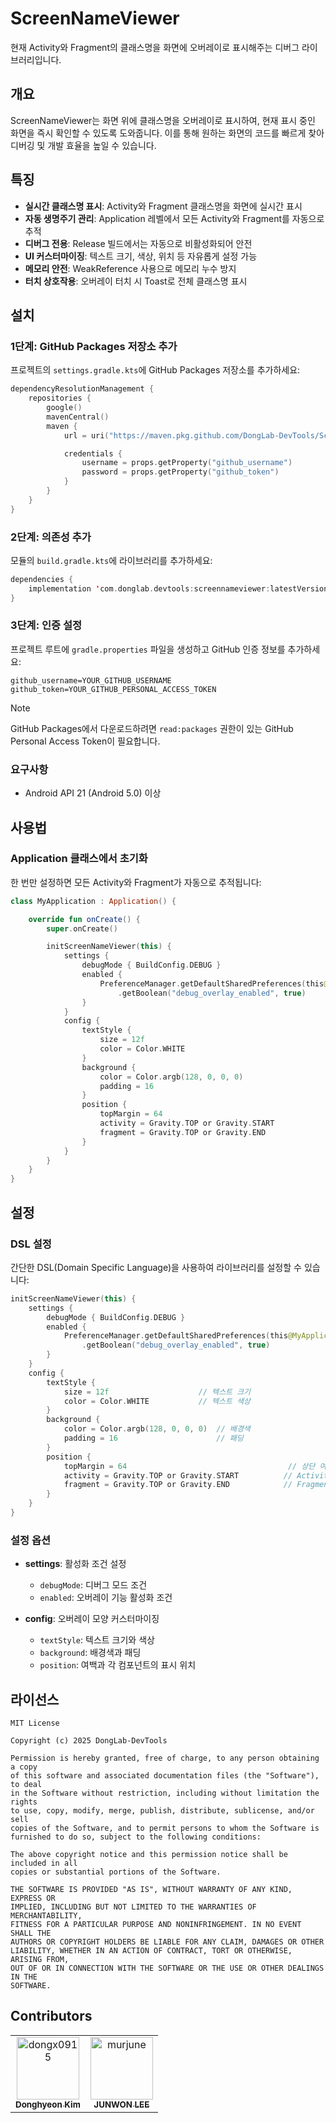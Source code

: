 # ScreenNameViewer

현재 Activity와 Fragment의 클래스명을 화면에 오버레이로 표시해주는 디버그 라이브러리입니다.

## 개요

ScreenNameViewer는 화면 위에 클래스명을 오버레이로 표시하여, 현재 표시 중인 화면을 즉시 확인할 수 있도록 도와줍니다.
이를 통해 원하는 화면의 코드를 빠르게 찾아 디버깅 및 개발 효율을 높일 수 있습니다.

## 특징

- **실시간 클래스명 표시**: Activity와 Fragment 클래스명을 화면에 실시간 표시
- **자동 생명주기 관리**: Application 레벨에서 모든 Activity와 Fragment를 자동으로 추적
- **디버그 전용**: Release 빌드에서는 자동으로 비활성화되어 안전
- **UI 커스터마이징**: 텍스트 크기, 색상, 위치 등 자유롭게 설정 가능
- **메모리 안전**: WeakReference 사용으로 메모리 누수 방지
- **터치 상호작용**: 오버레이 터치 시 Toast로 전체 클래스명 표시

## 설치

### 1단계: GitHub Packages 저장소 추가

프로젝트의 `settings.gradle.kts`에 GitHub Packages 저장소를 추가하세요:

```kotlin
dependencyResolutionManagement {
    repositories {
        google()
        mavenCentral()
		maven {
            url = uri("https://maven.pkg.github.com/DongLab-DevTools/ScreenNameViewer")

            credentials {
                username = props.getProperty("github_username")
                password = props.getProperty("github_token")
            }
        }
    }
}
```

### 2단계: 의존성 추가

모듈의 `build.gradle.kts`에 라이브러리를 추가하세요:

```kotlin
dependencies {
    implementation 'com.donglab.devtools:screennameviewer:latestVersion'
}
```

### 3단계: 인증 설정

프로젝트 루트에 `gradle.properties` 파일을 생성하고 GitHub 인증 정보를 추가하세요:

```properties
github_username=YOUR_GITHUB_USERNAME
github_token=YOUR_GITHUB_PERSONAL_ACCESS_TOKEN
```

> [!NOTE]
> GitHub Packages에서 다운로드하려면 `read:packages` 권한이 있는 GitHub Personal Access Token이 필요합니다.

### 요구사항
- Android API 21 (Android 5.0) 이상

## 사용법

### Application 클래스에서 초기화

한 번만 설정하면 모든 Activity와 Fragment가 자동으로 추적됩니다:

```kotlin
class MyApplication : Application() {

    override fun onCreate() {
        super.onCreate()

        initScreenNameViewer(this) {
            settings {
                debugMode { BuildConfig.DEBUG }
                enabled {
                    PreferenceManager.getDefaultSharedPreferences(this@MyApplication)
                        .getBoolean("debug_overlay_enabled", true)
                }
            }
            config {
                textStyle {
                    size = 12f
                    color = Color.WHITE
                }
                background {
                    color = Color.argb(128, 0, 0, 0)
                    padding = 16
                }
                position {
                    topMargin = 64
                    activity = Gravity.TOP or Gravity.START
                    fragment = Gravity.TOP or Gravity.END
                }
            }
        }
    }
}
```

## 설정

### DSL 설정

간단한 DSL(Domain Specific Language)을 사용하여 라이브러리를 설정할 수 있습니다:

```kotlin
initScreenNameViewer(this) {
    settings {
        debugMode { BuildConfig.DEBUG }
        enabled {
            PreferenceManager.getDefaultSharedPreferences(this@MyApplication)
                .getBoolean("debug_overlay_enabled", true)
        }
    }
    config {
        textStyle {
            size = 12f                    // 텍스트 크기
            color = Color.WHITE           // 텍스트 색상
        }
        background {
            color = Color.argb(128, 0, 0, 0)  // 배경색
            padding = 16                      // 패딩
        }
        position {
            topMargin = 64                                    // 상단 여백
            activity = Gravity.TOP or Gravity.START          // Activity 표시 위치
            fragment = Gravity.TOP or Gravity.END            // Fragment 표시 위치
        }
    }
}
```

### 설정 옵션

- **settings**: 활성화 조건 설정
  - `debugMode`: 디버그 모드 조건
  - `enabled`: 오버레이 기능 활성화 조건

- **config**: 오버레이 모양 커스터마이징
  - `textStyle`: 텍스트 크기와 색상
  - `background`: 배경색과 패딩
  - `position`: 여백과 각 컴포넌트의 표시 위치

## 라이선스

```
MIT License

Copyright (c) 2025 DongLab-DevTools

Permission is hereby granted, free of charge, to any person obtaining a copy
of this software and associated documentation files (the "Software"), to deal
in the Software without restriction, including without limitation the rights
to use, copy, modify, merge, publish, distribute, sublicense, and/or sell
copies of the Software, and to permit persons to whom the Software is
furnished to do so, subject to the following conditions:

The above copyright notice and this permission notice shall be included in all
copies or substantial portions of the Software.

THE SOFTWARE IS PROVIDED "AS IS", WITHOUT WARRANTY OF ANY KIND, EXPRESS OR
IMPLIED, INCLUDING BUT NOT LIMITED TO THE WARRANTIES OF MERCHANTABILITY,
FITNESS FOR A PARTICULAR PURPOSE AND NONINFRINGEMENT. IN NO EVENT SHALL THE
AUTHORS OR COPYRIGHT HOLDERS BE LIABLE FOR ANY CLAIM, DAMAGES OR OTHER
LIABILITY, WHETHER IN AN ACTION OF CONTRACT, TORT OR OTHERWISE, ARISING FROM,
OUT OF OR IN CONNECTION WITH THE SOFTWARE OR THE USE OR OTHER DEALINGS IN THE
SOFTWARE.
```

## Contributors

<!-- readme: collaborators,contributors -start -->
<table>
	<tbody>
		<tr>
            <td align="center">
                <a href="https://github.com/dongx0915">
                    <img src="https://avatars.githubusercontent.com/u/63500239?v=4" width="100;" alt="dongx0915"/>
                    <br />
                    <sub><b>Donghyeon Kim</b></sub>
                </a>
            </td>
            <td align="center">
                <a href="https://github.com/murjune">
                    <img src="https://avatars.githubusercontent.com/u/87055456?v=4" width="100;" alt="murjune"/>
                    <br />
                    <sub><b>JUNWON LEE</b></sub>
                </a>
            </td>
		</tr>
	<tbody>
</table>
<!-- readme: collaborators,contributors -end -->
